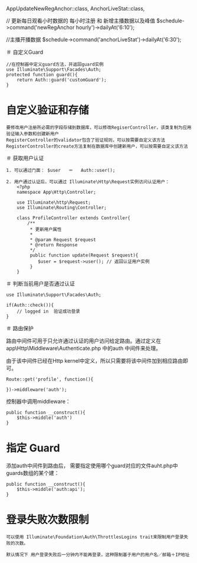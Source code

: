 AppUpdateNewRegAnchor::class,
AnchorLiveStat::class,
        
// 更新每日观看小时数据的 每小时注册 和 新增主播数据以及峰值
$schedule->command('newRegAnchor hourly')->dailyAt('6:10');

//主播开播数据
$schedule->command('anchorLiveStat')->dailyAt('6:30');
        
        

＃ 自定义Guard
    
    //在控制器中定义guard方法，并返回guard实例
    use Illuminate\Support\Facades\Auth;
    protected function guard(){
        return Auth::guard('customGuard');
    }
    
# 自定义验证和存储

    要修改用户注册所必需的字段存储到数据库，可以修改RegiserController，该类复制为应用验证输入参数和创建新用户
    RegisterController的validator包含了验证规则，可以按需要自定义该方法
    RegisterController的create方法复制在数据库中创建新用户，可以按需要自定义该方法
    
＃ 获取用户认证

    1. 可以通过门面： $user   ＝   Auth::user();
    
    2. 用户通过认证后，可以通过 Illuminate\Http\Request实例访问认证用户：
        <?php
        namespace App\Http\Controller;
        
        use Illuminate\http\Request;
        use Illuminate\Routing\Controller;
        
        class ProfileController extends Controller{
            /**
             * 更新用户属性
             *
             * @param Request $request
             * @return Response
             */
             public function update(Request $request){
                $user = $request->user(); // 返回认证用户实例
             }
        }
        
＃ 判断当前用户是否通过认证
    
    use Illuminate\Support\Facades\Auth;
    
    if(Auth::check()){
        // logged in  验证成功登录
    }
    
＃ 路由保护 

路由中间件可用于只允许通过认证的用户访问给定路由。通过定义在app\Http\Middleware\Authenticate.php 中的auth
中间件来处理。

由于该中间件已经在Http kernel中定义，所以只需要将该中间件加到相应路由即可。

    Route::get('profile', function(){
    
    })->middleware('auth');
    
控制器中调用middleware：
    
    public function __construct(){
        $this->middle('auth')    
    }
    
# 指定 Guard
添加auth中间件到路由后， 需要指定使用哪个guard对应的文件auht.php中guards数组的某个建：

    public function __construct(){
        $this->middle('auth:api');
    }
   
    
# 登录失败次数限制

    可以使用 Illuminate\Foundation\Auth\ThrottlesLogins trait来限制用户登录失败的次数。
    
    默认情况下 用户登录失败后一分钟内不能再登录，这种限制基于用户的用户名／邮箱＋IP地址
    
    